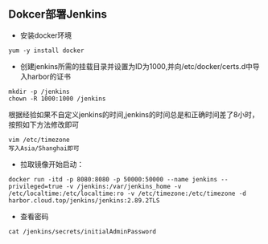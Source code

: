 ## Dokcer部署Jenkins

* 安装docker环境

```
yum -y install docker

```

* 创建jenkins所需的挂载目录并设置为ID为1000,并向/etc/docker/certs.d中导入harbor的证书

```
mkdir -p /jenkins
chown -R 1000:1000 /jenkins
```

根据经验如果不自定义jenkins的时间,jenkins的时间总是和正确时间差了8小时，按照如下方法修改即可

```
vim /etc/timezone
写入Asia/Shanghai即可
```

* 拉取镜像开始启动：

```
docker run -itd -p 8080:8080 -p 50000:50000 --name jenkins --privileged=true -v /jenkins:/var/jenkins_home -v /etc/localtime:/etc/localtime:ro -v /etc/timezone:/etc/timezone -d harbor.cloud.top/jenkins/jenkins:2.89.2TLS 
```

* 查看密码

```
cat /jenkins/secrets/initialAdminPassword
```